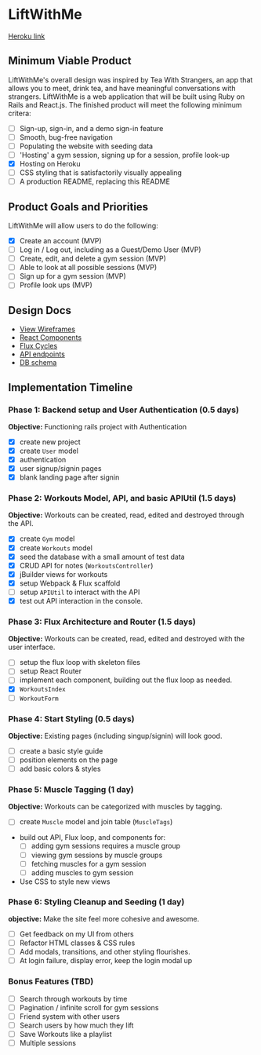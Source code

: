 # LiftWithMe

[Heroku link][heroku]

[heroku]: http://liftwithme.herokuapp.com

## Minimum Viable Product

LiftWithMe's overall design was inspired by Tea With Strangers, an app that allows you to meet, drink tea, and have meaningful conversations with strangers. LiftWithMe is a web application that will be built using Ruby on Rails and React.js. The finished product will meet the following minimum critera:

- [ ] Sign-up, sign-in, and a demo sign-in feature
- [ ] Smooth, bug-free navigation
- [ ] Populating the website with seeding data
- [ ] 'Hosting' a gym session, signing up for a session, profile look-up
- [x] Hosting on Heroku
- [ ] CSS styling that is satisfactorily visually appealing
- [ ] A production README, replacing this README

## Product Goals and Priorities

LiftWithMe will allow users to do the following:

- [x] Create an account (MVP)
- [ ] Log in / Log out, including as a Guest/Demo User (MVP)
- [ ] Create, edit, and delete a gym session (MVP)
- [ ] Able to look at all possible sessions (MVP)
- [ ] Sign up for a gym session (MVP)
- [ ] Profile look ups (MVP)

## Design Docs
* [View Wireframes][views]
* [React Components][components]
* [Flux Cycles][flux-cycles]
* [API endpoints][api-endpoints]
* [DB schema][schema]

[views]: ./docs/views.md
[components]: ./docs/components.md
[flux-cycles]: ./docs/flux-cycles.md
[api-endpoints]: ./docs/api-endpoints.md
[schema]: ./docs/schema.md

## Implementation Timeline

### Phase 1: Backend setup and User Authentication (0.5 days)

**Objective:** Functioning rails project with Authentication

- [x] create new project
- [x] create `User` model
- [x] authentication
- [x] user signup/signin pages
- [x] blank landing page after signin

### Phase 2: Workouts Model, API, and basic APIUtil (1.5 days)

**Objective:** Workouts can be created, read, edited and destroyed through
the API.

- [x] create `Gym` model
- [x] create `Workouts` model
- [x] seed the database with a small amount of test data
- [x] CRUD API for notes (`WorkoutsController`)
- [x] jBuilder views for workouts
- [x] setup Webpack & Flux scaffold
- [ ] setup `APIUtil` to interact with the API
- [x] test out API interaction in the console.

### Phase 3: Flux Architecture and Router (1.5 days)

**Objective:** Workouts can be created, read, edited and destroyed with the
user interface.

- [ ] setup the flux loop with skeleton files
- [ ] setup React Router
- [ ] implement each component, building out the flux loop as needed.
- [x] `WorkoutsIndex`
- [ ] `WorkoutForm`

### Phase 4: Start Styling (0.5 days)

**Objective:** Existing pages (including singup/signin) will look good.

- [ ] create a basic style guide
- [ ] position elements on the page
- [ ] add basic colors & styles

### Phase 5: Muscle Tagging (1 day)

**Objective:** Workouts can be categorized with muscles by tagging.

- [ ] create `Muscle` model and join table (`MuscleTags`)
- build out API, Flux loop, and components for:
  - [ ] adding gym sessions requires a muscle group
  - [ ] viewing gym sessions by muscle groups
  - [ ] fetching muscles for a gym session
  - [ ] adding muscles to gym session
- Use CSS to style new views

### Phase 6: Styling Cleanup and Seeding (1 day)

**objective:** Make the site feel more cohesive and awesome.

- [ ] Get feedback on my UI from others
- [ ] Refactor HTML classes & CSS rules
- [ ] Add modals, transitions, and other styling flourishes.
- [ ] At login failure, display error, keep the login modal up

### Bonus Features (TBD)
- [ ] Search through workouts by time
- [ ] Pagination / infinite scroll for gym sessions
- [ ] Friend system with other users
- [ ] Search users by how much they lift
- [ ] Save Workouts like a playlist
- [ ] Multiple sessions

[phase-one]: ./docs/phases/phase1.md
[phase-two]: ./docs/phases/phase2.md
[phase-three]: ./docs/phases/phase3.md
[phase-four]: ./docs/phases/phase4.md
[phase-five]: ./docs/phases/phase5.md
